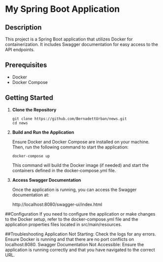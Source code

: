 # My Spring Boot Application

## Description

This project is a Spring Boot application that utilizes Docker for containerization. It includes Swagger documentation for easy access to the API endpoints.

## Prerequisites

- Docker
- Docker Compose

## Getting Started

1. **Clone the Repository**

   ```
   git clone https://github.com/BernadettUrban/news.git
   cd news
    ```

2. **Build and Run the Application**

    Ensure Docker and Docker Compose are installed on your machine. Then, run the following command to start the application:

    ```
    docker-compose up
    ```

    This command will build the Docker image (if needed) and start the containers defined in the docker-compose.yml file.

3. **Access Swagger Documentation**

    Once the application is running, you can access the Swagger documentation at:

    http://localhost:8080/swagger-ui/index.html

##Configuration
If you need to configure the application or make changes to the Docker setup, refer to the docker-compose.yml file and the application properties files located in src/main/resources.

##Troubleshooting
Application Not Starting: Check the logs for any errors. Ensure Docker is running and that there are no port conflicts on localhost:8080.
Swagger Documentation Not Accessible: Ensure the application is running correctly and that you have navigated to the correct URL.